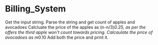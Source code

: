 # Billing_System
Get the input string.
Parse the string and get count of apples and avocadoes
Calcluate the price of the apples as (n-n/3)*0.25, as per the offers the third apple won't count towards pricing.
Calcaulate the price of avocadoes as m*0.10
Add both the price and print it.
